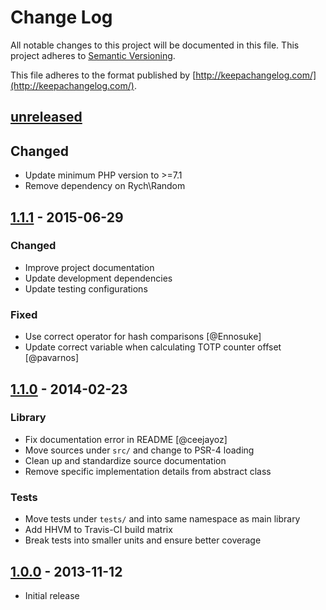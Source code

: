 # Change Log
All notable changes to this project will be documented in this file.
This project adheres to [Semantic Versioning](http://semver.org/).

This file adheres to the format published by [http://keepachangelog.com/](http://keepachangelog.com/).

## [unreleased]

## Changed
 - Update minimum PHP version to >=7.1
 - Remove dependency on Rych\Random

## [1.1.1] - 2015-06-29

### Changed
 - Improve project documentation
 - Update development dependencies
 - Update testing configurations

### Fixed
 - Use correct operator for hash comparisons [@Ennosuke]
 - Update correct variable when calculating TOTP counter offset [@pavarnos]


## [1.1.0] - 2014-02-23

### Library
 - Fix documentation error in README [@ceejayoz]
 - Move sources under `src/` and change to PSR-4 loading
 - Clean up and standardize source documentation
 - Remove specific implementation details from abstract class

### Tests
 - Move tests under `tests/` and into same namespace as main library
 - Add HHVM to Travis-CI build matrix
 - Break tests into smaller units and ensure better coverage


## [1.0.0] - 2013-11-12

- Initial release

[unreleased]: https://github.com/rchouinard/rych-otp/compare/v1.1.1...HEAD
[1.1.1]: https://github.com/rchouinard/rych-otp/compare/v1.1.0...v1.1.1
[1.1.0]: https://github.com/rchouinard/rych-otp/compare/v1.0.0...v1.1.0
[1.0.0]: https://github.com/rchouinard/rych-otp/compare/0b0751...v1.0.0
